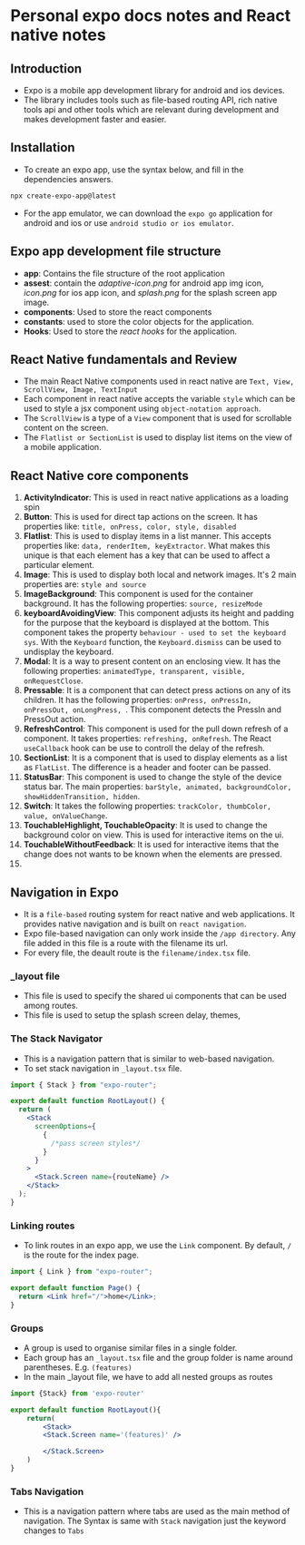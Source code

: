 # Personal expo docs notes and React native notes

## Introduction

- Expo is a mobile app development library for android and ios devices.
- The library includes tools such as file-based routing API, rich native tools api and other tools which are relevant during development and makes development faster and easier.

## Installation

- To create an expo app, use the syntax below, and fill in the dependencies answers.

```bash
npx create-expo-app@latest
```

- For the app emulator, we can download the `expo go` application for android and ios or use `android studio or ios emulator`.

## Expo app development file structure

- **app**: Contains the file structure of the root application
- **assest**: contain the _adaptive-icon.png_ for android app img icon, _icon.png_ for ios app icon, and _splash.png_ for the splash screen app image.
- **components**: Used to store the react components
- **constants**: used to store the color objects for the application.
- **Hooks**: Used to store the _react hooks_ for the application.

## React Native fundamentals and Review

- The main React Native components used in react native are `Text, View, ScrollView, Image, TextInput`
- Each component in react native accepts the variable `style` which can be used to style a jsx component using `object-notation approach`.
- The `ScrollView` is a type of a `View` component that is used for scrollable content on the screen.
- The `Flatlist or SectionList` is used to display list items on the view of a mobile application.

## React Native core components

1. **ActivityIndicator**: This is used in react native applications as a loading spin
2. **Button**: This is used for direct tap actions on the screen. It has properties like: `title, onPress, color, style, disabled`
3. **Flatlist**: This is used to display items in a list manner. This accepts properties like: `data, renderItem, keyExtractor`. What makes this unique is that each element has a key that can be used to affect a particular element.
4. **Image**: This is used to display both local and network images. It's 2 main properties are: `style and source`
5. **ImageBackground**: This component is used for the container background. It has the following properties: `source, resizeMode`
6. **keyboardAvoidingView**: This component adjusts its height and padding for the purpose that the keyboard is displayed at the bottom. This component takes the property `behaviour - used to set the keyboard sys`. With the `Keyboard` function, the `Keyboard.dismiss` can be used to undisplay the keyboard.
7. **Modal**: It is a way to present content on an enclosing view. It has the following properties: `animatedType, transparent, visible, onRequestClose`.
8. **Pressable**: It is a component that can detect press actions on any of its children. It has the following properties: `onPress, onPressIn, onPressOut, onLongPress, `. This component detects the PressIn and PressOut action.
9. **RefreshControl**: This component is used for the pull down refresh of a component. It takes properties: `refreshing, onRefresh`. The React `useCallback` hook can be use to controll the delay of the refresh.
10. **SectionList**: It is a component that is used to display elements as a list as `FlatList`. The difference is a header and footer can be passed.
11. **StatusBar**: This component is used to change the style of the device status bar. The main properties: `barStyle, animated, backgroundColor, showHiddenTransition, hidden`.
12. **Switch**: It takes the following properties: `trackColor, thumbColor, value, onValueChange`.
13. **TouchableHighlight, TouchableOpacity**: It is used to change the background color on view. This is used for interactive items on the ui.
14. **TouchableWithoutFeedback**: It is used for interactive items that the change does not wants to be known when the elements are pressed.
15.

## Navigation in Expo

- It is a `file-based` routing system for react native and web applications. It provides native navigation and is built on `react navigation`.
- Expo file-based navigation can only work inside the `/app directory`. Any file added in this file is a route with the filename its url.
- For every file, the deault route is the `filename/index.tsx` file.

### \_layout file

- This file is used to specify the shared ui components that can be used among routes.
- This file is used to setup the splash screen delay, themes,

### The Stack Navigator

- This is a navigation pattern that is similar to web-based navigation.
- To set stack navigation in `_layout.tsx` file.

```jsx
import { Stack } from "expo-router";

export default function RootLayout() {
  return (
    <Stack
      screenOptions={
        {
          /*pass screen styles*/
        }
      }
    >
      <Stack.Screen name={routeName} />
    </Stack>
  );
}
```

### Linking routes

- To link routes in an expo app, we use the `Link` component. By default, `/` is the route for the index page.

```jsx
import { Link } from "expo-router";

export default function Page() {
  return <Link href="/">home</Link>;
}
```

### Groups

- A group is used to organise similar files in a single folder.
- Each group has an `_layout.tsx` file and the group folder is name around parentheses. E.g. `(features)`
- In the main \_layout file, we have to add all nested groups as routes

```jsx
import {Stack} from 'expo-router'

export default function RootLayout(){
    return(
        <Stack>
        <Stack.Screen name='(features)' />

        </Stack.Screen>
    )
}

```

### Tabs Navigation

- This is a navigation pattern where tabs are used as the main method of navigation. The Syntax is same with `Stack` navigation just the keyword changes to `Tabs`
